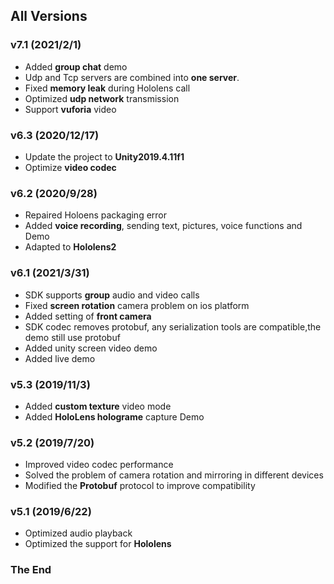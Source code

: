 ## All Versions


### v7.1 (2021/2/1)

- Added  **group chat** demo
- Udp and Tcp servers are combined into **one server**.
- Fixed **memory leak** during Hololens call
- Optimized **udp network** transmission
- Support **vuforia** video

### v6.3 (2020/12/17)
- Update the project to **Unity2019.4.11f1**
- Optimize **video codec**

### v6.2 (2020/9/28)
- Repaired Holoens packaging error
- Added **voice recording**, sending text, pictures, voice functions and Demo
- Adapted to **Hololens2**

### v6.1 (2021/3/31)
- SDK supports **group** audio and video calls
- Fixed **screen rotation** camera problem on ios platform
- Added setting of **front camera**
- SDK codec removes protobuf, any serialization tools are compatible,the demo still use protobuf
- Added unity screen video demo
- Added live demo

### v5.3 (2019/11/3)
- Added **custom texture** video mode
- Added **HoloLens holograme** capture Demo

### v5.2 (2019/7/20)
- Improved video codec performance
- Solved the problem of camera rotation and mirroring in different devices
- Modified the **Protobuf** protocol to improve compatibility

### v5.1 (2019/6/22)
- Optimized audio playback
- Optimized the support for **Hololens**

### The End
